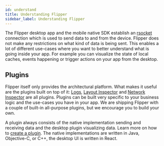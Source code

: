 ```yaml
---
id: understand
title: Understanding Flipper
sidebar_label: Understanding Flipper
---
```


The Flipper desktop app and the mobile native SDK establish an [rsocket](http://rsocket.io) connection which is used to send data to and from the device. Flipper does not make any restrictions on what kind of data is being sent. This enables a lot of different use-cases where you want to better understand what is going inside your app. For example you can visualize the state of local caches, events happening or trigger actions on your app from the desktop.

## Plugins

Flipper itself only provides the architectural platform. What makes it useful are the plugins built on top of it: [Logs](logs-plugin.md), [Layout Inspector](layout-plugin.md) and [Network Inspector](network-plugin.md) are all plugins. Plugins can be built very specific to your business logic and the use-cases you have in your app. We are shipping Flipper with a couple of built-in all-purpose plugins, but we encourage you to build your own.

A plugin always consists of the native implementation sending and receiving data and the desktop plugin visualizing data. Learn more on how to [create a plugin](create-plugin.md). The native implementations are written in Java, Objective-C, or C++, the desktop UI is written in React.
